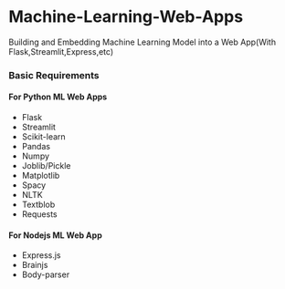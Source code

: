 # Machine-Learning-Web-Apps
Building and Embedding Machine Learning Model into a Web App(With Flask,Streamlit,Express,etc)


### Basic Requirements
#### For Python ML Web Apps
+ Flask
+ Streamlit
+ Scikit-learn
+ Pandas
+ Numpy
+ Joblib/Pickle
+ Matplotlib
+ Spacy
+ NLTK
+ Textblob
+ Requests


#### For Nodejs ML Web App
+ Express.js
+ Brainjs
+ Body-parser




